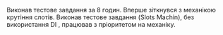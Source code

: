 Виконав тестове завдання за 8 годин.
Вперше зіткнувся з механікою крутіння слотів.
Виконав тестове завдання (Slots Machin), без використання DI , працював з пріоритетом на механіку.
